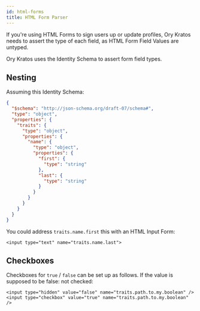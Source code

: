 ```yaml
---
id: html-forms
title: HTML Form Parser
---
```


If you're using HTML Forms to sign users up or update profiles, Ory Kratos needs
to assert the type of each field, as HTML Form Field Values are untyped.

Ory Kratos uses the Identity Schema to assert form field types. 

## Nesting

Assuming this Identity Schema:

```json
{
  "$schema": "http://json-schema.org/draft-07/schema#",
  "type": "object",
  "properties": {
    "traits": {
      "type": "object",
      "properties": {
        "name": {
          "type": "object",
          "properties": {
            "first": {
              "type": "string"
            },
            "last": {
              "type": "string"
            }
          }
        }
      }
    }
  }
}
```

You could address `traits.name.first` this with an HTML Input Form:

```
<input type="text" name="traits.name.last">
```

## Checkboxes

Checkboxes for `true` / `false` can be set up as follows. If the value is
supposed to be false: not checked:

```
<input type="hidden" value="false" name="traits.path.to.my.boolean" />
<input type="checkbox" value="true" name="traits.path.to.my.boolean" />
```
